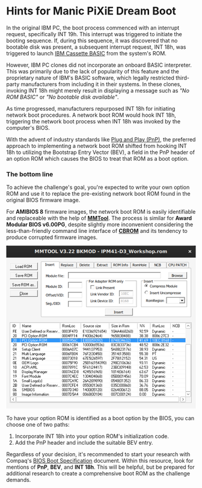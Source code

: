 # Hints for Manic PiXiE Dream Boot

In the original IBM PC, the boot process commenced with an interrupt request,
specifically INT 19h. This interrupt was triggered to initiate the booting
sequence. If, during this sequence, it was discovered that no bootable disk was
present, a subsequent interrupt request, INT 18h, was triggered to launch
[IBM Cassette BASIC] from the system's ROM.

However, IBM PC clones did not incorporate an onboard BASIC interpreter. This
was primarily due to the lack of popularity of this feature and the proprietary
nature of IBM's BASIC software, which legally restricted third-party
manufacturers from including it in their systems. In these clones, invoking INT
18h might merely result in displaying a message such as _"No ROM BASIC"_ or
_"No bootable disk available"_.

As time progressed, manufacturers repurposed INT 18h for initiating network
boot procedures. A network boot ROM would hook INT 18h, triggering the network
boot process when INT 18h was invoked by the computer's BIOS.

With the advent of industry standards like [Plug and Play (PnP)], the preferred
approach to implementing a network boot ROM shifted from hooking INT 18h to
utilizing the Bootstrap Entry Vector (BEV), a field in the PnP header of an
option ROM which causes the BIOS to treat that ROM as a boot option.

### The bottom line

To achieve the challenge's goal, you're expected to write your own option ROM
and use it to replace the pre-existing network boot ROM found in the original
BIOS firmware image.

For **AMIBIOS 8** firmware images, the network boot ROM is easily identifiable
and replaceable with the help of **[MMTool]**. The process is similar for
**Award Modular BIOS v6.00PG**, despite slightly more inconvenient considering
the less-than-friendly command line interface of **[CBROM]** and its tendency
to produce corrupted firmware images.

![MMTool]

To have your option ROM is identified as a boot option by the BIOS, you can
choose one of two paths:

1. Incorporate INT 18h into your option ROM's initialization code.
2. Add the PnP header and include the suitable BEV entry.

Regardless of your decision, it's recommended to start your research with
Compaq's [BIOS Boot Specification] document. Within this resource, look for
mentions of **PnP**, **BEV**, and **INT 18h**. This will be helpful, but be
prepared for additional research to create a comprehensive boot ROM as the
challenge demands.

<!-- External links -->
[BIOS Boot Specification]: https://www.scs.stanford.edu/nyu/04fa/lab/specsbbs101.pdf
[IBM Cassette Basic]: https://en.wikipedia.org/wiki/IBM_BASIC
[Plug and Play (PnP)]: https://en.wikipedia.org/wiki/Legacy_Plug_and_Play

<!-- Included assets -->
[MMTool]: MMTool_Network_Boot_ROM.png
[CBROM]: CBROM_Network_Boot_ROM.png
